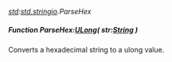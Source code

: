_[std](../../modules/std/std-module.md):[std.stringio](../../modules/std/std-stringio.md).ParseHex_
##### Function ParseHex:[ULong](../../modules/wonkey/wonkey-types-ulong.md)( str:[String](../../modules/wonkey/wonkey-types-string.md) )
Converts a hexadecimal string to a ulong value.
